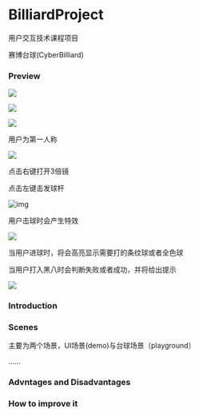 # BilliardProject

用户交互技术课程项目

赛博台球(CyberBilliard)

### Preview

![](https://pic.imgdb.cn/item/64770b90f024cca173ce61b5.jpg)

![](https://pic.imgdb.cn/item/64770c2ff024cca173cf082b.jpg)

![](https://pic.imgdb.cn/item/64770c4df024cca173cf2bac.jpg)

用户为第一人称

![](https://pic.imgdb.cn/item/64770bb3f024cca173ce8c1b.jpg)

点击右键打开3倍镜

点击左键击发球杆

![img](https://pic.imgdb.cn/item/64770bdbf024cca173ceb23b.jpg)


用户击球时会产生特效

![](https://s2.loli.net/2023/06/09/XJSthYPkrTv1BwW.jpg)


当用户进球时，将会高亮显示需要打的条纹球或者全色球

当用户打入黑八时会判断失败或者成功，并将给出提示

![](https://s2.loli.net/2023/06/09/NnDS4XlFjkucOsz.jpg)

### Introduction

### Scenes

主要为两个场景，UI场景(demo)与台球场景（playground）

......

### Advntages and Disadvantages

### How to improve it
